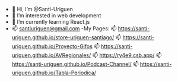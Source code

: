 - 👋 Hi, I’m @Santi-Uriguen
- 👀 I’m interested in web development
- 🌱 I’m currently learning React.js
- 📫 santiuriguen@gmail.com
-My Pages:
 📫 https://santi-uriguen.github.io/store-uriguen-santiago/ 
 📫 https://santi-uriguen.github.io/Proyecto-Gifos
 📫 https://santi-uriguen.github.io/AVRegionales/
 📫 https://ry4e9.csb.app/
 📫 https://santi-uriguen.github.io/Podcast-Channel/
 📫 https://santi-uriguen.github.io/Tabla-Periodica/

<!---
Santi-Uriguen/Santi-Uriguen is a ✨ special ✨ repository because its `README.md` (this file) appears on your GitHub profile.
You can click the Preview link to take a look at your changes.
--->
